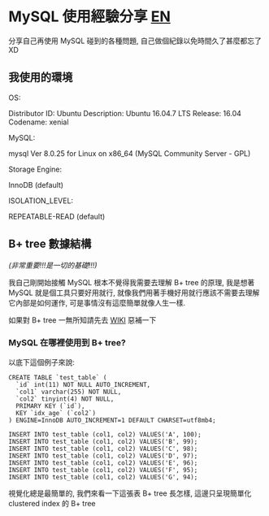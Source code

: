 # MySQL 使用經驗分享 [EN](https://github.com/Krados/mysql-experience-sharing/blob/master/README.md)
分享自己再使用 MySQL 碰到的各種問題, 自己做個紀錄以免時間久了甚麼都忘了XD

## 我使用的環境
OS:


Distributor ID:	Ubuntu
Description:	Ubuntu 16.04.7 LTS
Release:	16.04
Codename:	xenial


MySQL:


mysql  Ver 8.0.25 for Linux on x86_64 (MySQL Community Server - GPL)


Storage Engine:


InnoDB (default)


ISOLATION_LEVEL:


REPEATABLE-READ (default)


## B+ tree 數據結構 
*(非常重要!!!是一切的基礎!!!)*


我自己剛開始接觸 MySQL 根本不覺得我需要去理解 B+ tree 的原理, 我是想著 MySQL 就是個工具只要好用就行, 就像我們用著手機好用就行應該不需要去理解它內部是如何運作,
可是事情沒有這麼簡單就像人生一樣.


如果對 B+ tree 一無所知請先去 [WIKI](https://zh.wikipedia.org/wiki/B%2B%E6%A0%91) 惡補一下


### MySQL 在哪裡使用到 B+ tree?
以底下這個例子來說:
```
CREATE TABLE `test_table` (
  `id` int(11) NOT NULL AUTO_INCREMENT,
  `col1` varchar(255) NOT NULL,
  `col2` tinyint(4) NOT NULL,
  PRIMARY KEY (`id`),
  KEY `idx_age` (`col2`)
) ENGINE=InnoDB AUTO_INCREMENT=1 DEFAULT CHARSET=utf8mb4;

INSERT INTO test_table (col1, col2) VALUES('A', 100);
INSERT INTO test_table (col1, col2) VALUES('B', 99);
INSERT INTO test_table (col1, col2) VALUES('C', 98);
INSERT INTO test_table (col1, col2) VALUES('D', 97);
INSERT INTO test_table (col1, col2) VALUES('E', 96);
INSERT INTO test_table (col1, col2) VALUES('F', 95);
INSERT INTO test_table (col1, col2) VALUES('G', 94);
```

視覺化總是最簡單的, 我們來看一下這張表 B+ tree 長怎樣, 這邊只呈現簡單化 clustered index 的 B+ tree
